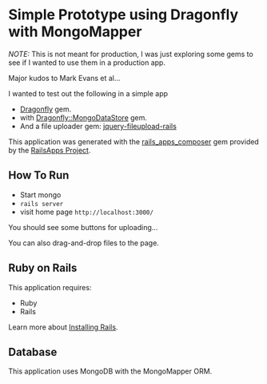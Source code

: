 # Simple Prototype using Dragonfly with MongoMapper

*NOTE:* This is not meant for production, I was just exploring some gems to see if I wanted
to use them in a production app.

Major kudos to Mark Evans et al...

I wanted to test out the following in a simple app

* [Dragonfly](http://github.com/markevans/dragonfly) gem.
* with [Dragonfly::MongoDataStore](https://github.com/markevans/dragonfly-mongo_data_store) gem.
* And a file uploader gem: [jquery-fileupload-rails](https://github.com/tors/jquery-fileupload-rails)

This application was generated with the [rails_apps_composer](https://github.com/RailsApps/rails_apps_composer) gem
provided by the [RailsApps Project](http://railsapps.github.io/).

## How To Run

- Start mongo
- `rails server`
- visit home page `http://localhost:3000/`

You should see some buttons for uploading...

You can also drag-and-drop files to the page.

## Ruby on Rails

This application requires:

-   Ruby
-   Rails

Learn more about [Installing Rails](http://railsapps.github.io/installing-rails.html).

## Database

This application uses MongoDB with the MongoMapper ORM.

